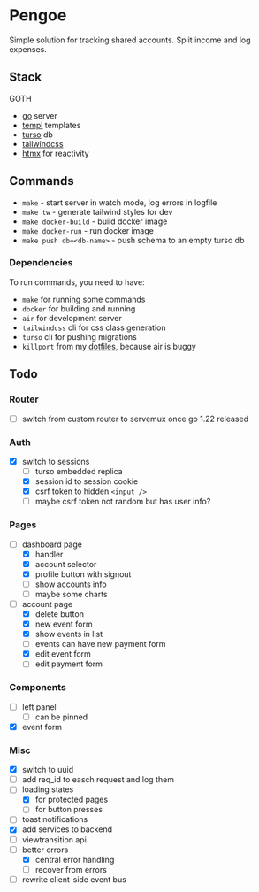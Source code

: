 # Pengoe

Simple solution for tracking shared accounts.
Split income and log expenses.

## Stack

GOTH

- [go](https://go.dev) server
- [templ](https://github.com/a-h/templ) templates
- [turso](https://turso.tech/) db
- [tailwindcss](https://tailwindcss.com)
- [htmx](https://htmx.org) for reactivity

## Commands

- `make` - start server in watch mode, log errors in logfile
- `make tw` - generate tailwind styles for dev
- `make docker-build` - build docker image
- `make docker-run` - run docker image
- `make push db=<db-name>` - push schema to an empty turso db

### Dependencies

To run commands, you need to have:

- `make` for running some commands
- `docker` for building and running
- `air` for development server
- `tailwindcss` cli for css class generation
- `turso` cli for pushing migrations
- `killport` from my [dotfiles](https://github.com/peterszarvas94/dots/blob/main/.local/bin/killport), because air is buggy

## Todo

### Router

- [ ] switch from custom router to servemux once go 1.22 released

### Auth

- [x] switch to sessions
  - [ ] turso embedded replica
  - [x] session id to session cookie
  - [x] csrf token to hidden `<input />`
  - [ ] maybe csrf token not random but has user info?

### Pages

- [ ] dashboard page
  - [x] handler
  - [x] account selector
  - [x] profile button with signout
  - [ ] show accounts info
  - [ ] maybe some charts
- [ ] account page
  - [x] delete button
  - [x] new event form
  - [x] show events in list
  - [ ] events can have new payment form
  - [x] edit event form
  - [ ] edit payment form

### Components

- [ ] left panel
  - [ ] can be pinned
- [x] event form

### Misc

- [x] switch to uuid
- [ ] add req_id to easch request and log them
- [ ] loading states
  - [x] for protected pages
  - [ ] for button presses
- [ ] toast notifications
- [x] add services to backend
- [ ] viewtransition api
- [ ] better errors
  - [x] central error handling
  - [ ] recover from errors
- [ ] rewrite client-side event bus
